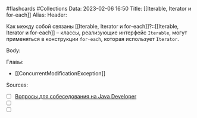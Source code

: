 #flashcards #Collections 
Data: 2023-02-06 16:50
Title: [[Iterable, Iterator и for-each]]
Alias:
Header:

Как между собой связаны [[Iterable, Iterator и for-each]]?::[[Iterable, Iterator и for-each]] – классы, реализующие интерфейс `Iterable`, могут применяться в конструкции `for-each`, которая использует `Iterator`.
<!--SR:!2023-11-02,10,470-->



Body:




Главы:
- [[ConcurrentModificationException]]


Sources:
- [ ] [Вопросы для собеседования на Java Developer](https://github.com/enhorse/java-interview/blob/master/README.md#%D0%9E%D0%9E%D0%9F)
- [ ] []()
- [ ] []()
